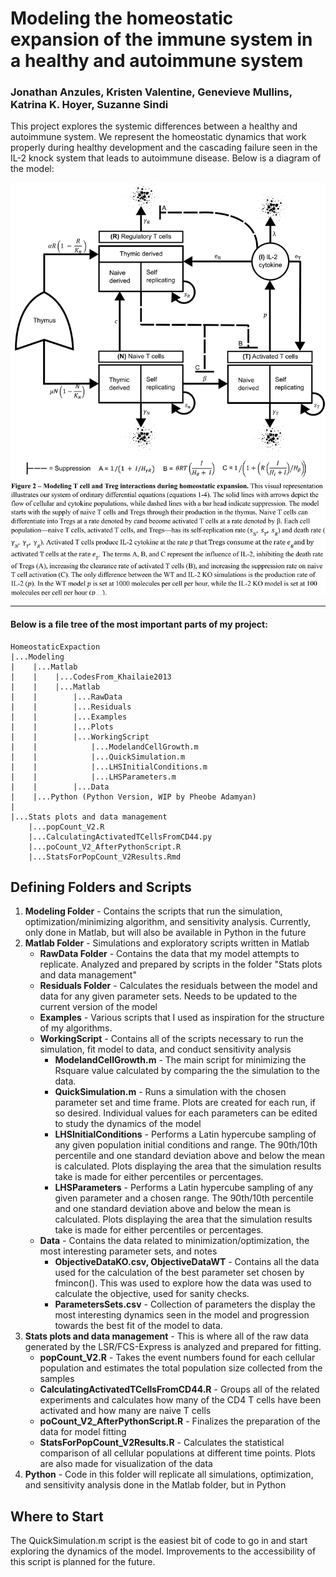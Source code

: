 # Modeling the homeostatic expansion of the immune system in a healthy and autoimmune system
### Jonathan Anzules, Kristen Valentine, Genevieve Mullins, Katrina K. Hoyer, Suzanne Sindi

This project explores the systemic differences between a healthy and autoimmune system. We represent the homeostatic dynamics that work properly during healthy development and the cascading failure seen in the IL-2 knock system that leads to autoimmune disease. Below is a diagram of the model:

![Alt text](./Images/ModelDiagram.png "Modeling Homeostatic Expansion")

-------------------------
#### Below is a file tree of the most important parts of my project:


```
HomeostaticExpaction
|...Modeling
|    |...Matlab
|    |    |...CodesFrom_Khailaie2013
|    |    |...Matlab
|    |        |...RawData
|    |        |...Residuals
|    |        |...Examples
|    |        |...Plots
|    |        |...WorkingScript
|    |            |...ModelandCellGrowth.m
|    |            |...QuickSimulation.m
|    |            |...LHSInitialConditions.m
|    |            |...LHSParameters.m
|    |        |...Data
|    |...Python (Python Version, WIP by Pheobe Adamyan)
|
|...Stats plots and data management
    |...popCount_V2.R
    |...CalculatingActivatedTCellsFromCD44.py
    |...poCount_V2_AfterPythonScript.R
    |...StatsForPopCount_V2Results.Rmd
```

## Defining Folders and Scripts
1. **Modeling Folder** - Contains the scripts that run the simulation, optimization/minimizing algorithm, and sensitivity analysis. Currently, only done in Matlab, but will also be available in Python in the future
2. **Matlab Folder** - Simulations and exploratory scripts written in Matlab
    * **RawData Folder** - Contains the data that my model attempts to replicate. Analyzed and prepared by scripts in the folder "Stats plots and data management"
    * **Residuals Folder** - Calculates the residuals between the model and data for any given parameter sets. Needs to be updated to the current version of the model
    * **Examples** - Various scripts that I used as inspiration for the structure of my algorithms.
    * **WorkingScript** - Contains all of the scripts necessary to run the simulation, fit model to data, and conduct sensitivity analysis
        * **ModelandCellGrowth.m** - The main script for minimizing the Rsquare value calculated by comparing the the simulation to the data.
        * **QuickSimulation.m** - Runs a simulation with the chosen parameter set and time frame. Plots are created for each run, if so desired. Individual values for each parameters can be edited to study the dynamics of the model
        * **LHSInitialConditions** - Performs a Latin hypercube sampling of any given population initial conditions and range. The 90th/10th percentile and one standard deviation above and below the mean is calculated. Plots displaying the area that the simulation results take is made for either percentiles or percentages.
        * **LHSParameters** - Performs a Latin hypercube sampling of any given parameter and a chosen range. The 90th/10th percentile and one standard deviation above and below the mean is calculated. Plots displaying the area that the simulation results take is made for either percentiles or percentages.
    * **Data** - Contains the data related to minimization/optimization, the most interesting parameter sets, and notes
        * **ObjectiveDataKO.csv, ObjectiveDataWT** - Contains all the data used for the calculation of the best parameter set chosen by fmincon(). This was used to explore how the data was used to calculate the objective, used for sanity checks.
        * **ParametersSets.csv** - Collection of parameters the display the most interesting dynamics seen in the model and progression towards the best fit of the model to data.
3. **Stats plots and data management** - This is where all of the raw data generated by the LSR/FCS-Express is analyzed and prepared for fitting.
    * **popCount_V2.R** - Takes the event numbers found for each cellular population and estimates the total population size collected from the samples
    * **CalculatingActivatedTCellsFromCD44.R** - Groups all of the related experiments and calculates how many of the CD4 T cells have been activated and how many are naive T cells
    * **poCount_V2_AfterPythonScript.R** - Finalizes the preparation of the data for model fitting
    * **StatsForPopCount_V2Results.R** - Calculates the statistical comparison of all cellular populations at different time points. Plots are also made for visualization of the data
4. **Python** - Code in this folder will replicate all simulations, optimization, and sensitivity analysis done in the Matlab folder, but in Python

## Where to Start
The QuickSimulation.m script is the easiest bit of code to go in and start exploring the dynamics of the model. Improvements to the accessibility of this script is planned for the future.
